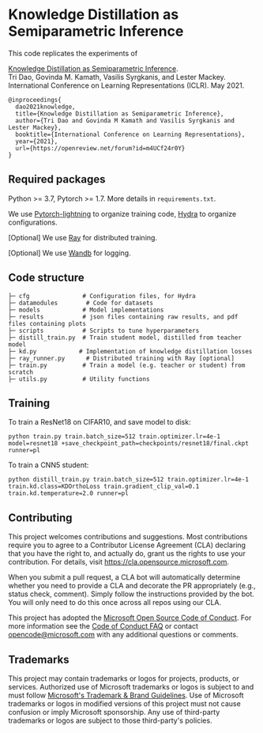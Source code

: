 # Knowledge Distillation as Semiparametric Inference

This code replicates the experiments of

[Knowledge Distillation as Semiparametric Inference](https://arxiv.org/abs/2104.09732).  
Tri Dao, Govinda M. Kamath, Vasilis Syrgkanis, and Lester Mackey.  
International Conference on Learning Representations (ICLR). May 2021.

```
@inproceedings{
  dao2021knowledge,
  title={Knowledge Distillation as Semiparametric Inference},
  author={Tri Dao and Govinda M Kamath and Vasilis Syrgkanis and Lester Mackey},
  booktitle={International Conference on Learning Representations},
  year={2021},
  url={https://openreview.net/forum?id=m4UCf24r0Y}
}
```

## Required packages
Python >= 3.7, Pytorch >= 1.7.
More details in `requirements.txt`. 

We use
[Pytorch-lightning](https://github.com/PyTorchLightning/pytorch-lightning) to
organize training code, [Hydra](https://hydra.cc/) to organize configurations.

[Optional] We use [Ray](https://github.com/ray-project/ray) for distributed
training.

[Optional] We use [Wandb](https://wandb.ai/) for logging.

## Code structure
```
├─ cfg               # Configuration files, for Hydra
├─ datamodules        # Code for datasets
├─ models            # Model implementations
├─ results           # json files containing raw results, and pdf files containing plots
├─ scripts           # Scripts to tune hyperparameters
├─ distill_train.py  # Train student model, distilled from teacher model
├─ kd.py            # Implementation of knowledge distillation losses
├─ ray_runner.py      # Distributed training with Ray [optional]
├─ train.py          # Train a model (e.g. teacher or student) from scratch
├─ utils.py          # Utility functions
```

## Training
To train a ResNet18 on CIFAR10, and save model to disk:
```
python train.py train.batch_size=512 train.optimizer.lr=4e-1 model=resnet18 +save_checkpoint_path=checkpoints/resnet18/final.ckpt runner=pl
```

To train a CNN5 student:
```
python distill_train.py train.batch_size=512 train.optimizer.lr=4e-1 train.kd.class=KDOrthoLoss train.gradient_clip_val=0.1 train.kd.temperature=2.0 runner=pl
```

## Contributing

This project welcomes contributions and suggestions.  Most contributions require you to agree to a
Contributor License Agreement (CLA) declaring that you have the right to, and actually do, grant us
the rights to use your contribution. For details, visit https://cla.opensource.microsoft.com.

When you submit a pull request, a CLA bot will automatically determine whether you need to provide
a CLA and decorate the PR appropriately (e.g., status check, comment). Simply follow the instructions
provided by the bot. You will only need to do this once across all repos using our CLA.

This project has adopted the [Microsoft Open Source Code of Conduct](https://opensource.microsoft.com/codeofconduct/).
For more information see the [Code of Conduct FAQ](https://opensource.microsoft.com/codeofconduct/faq/) or
contact [opencode@microsoft.com](mailto:opencode@microsoft.com) with any additional questions or comments.

## Trademarks

This project may contain trademarks or logos for projects, products, or services. Authorized use of Microsoft 
trademarks or logos is subject to and must follow 
[Microsoft's Trademark & Brand Guidelines](https://www.microsoft.com/en-us/legal/intellectualproperty/trademarks/usage/general).
Use of Microsoft trademarks or logos in modified versions of this project must not cause confusion or imply Microsoft sponsorship.
Any use of third-party trademarks or logos are subject to those third-party's policies.
